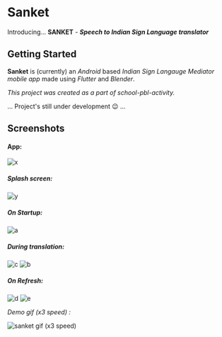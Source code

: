 # Sanket
Introducing... **SANKET** - 
_**Speech to Indian Sign Language translator**_

## Getting Started

**Sanket** is (currently) an _Android_ based _Indian Sign Langauge Mediator mobile app_ made using _Flutter_ and _Blender_.

_This project was created as a part of school-pbl-activity._

... Project's still under development :wink: ...
## Screenshots 

#### App:
![x](https://user-images.githubusercontent.com/69296480/163388178-0cc5afe9-698f-4e37-9025-40f1d2ca8dab.jpg)

##### Splash screen:
![y](https://user-images.githubusercontent.com/69296480/163388210-749c706e-93ff-4fc4-b79d-dfa58bfa52fb.jpg)

##### On Startup:
![a](https://user-images.githubusercontent.com/69296480/163388238-110fccb2-6e38-40d5-91b5-4454bda0c8dc.jpg)

##### During translation:
![c](https://user-images.githubusercontent.com/69296480/163388245-0a2193f1-b39e-4b0d-b783-734590428406.jpg)
![b](https://user-images.githubusercontent.com/69296480/163388290-ec9aa348-cbc2-47a1-a09c-87f195d79be8.jpg)

##### On Refresh:
![d](https://user-images.githubusercontent.com/69296480/163388312-a4ea2952-f601-4668-8714-91abf8b983f2.jpg)
![e](https://user-images.githubusercontent.com/69296480/163388328-4d870390-d89d-4f6a-be17-4a90b5db9aa8.jpg)

_Demo gif (x3 speed) :_

![sanket gif (x3 speed)](https://user-images.githubusercontent.com/69296480/162811291-02ae9c88-8bef-479b-b13d-e5e2e27a92e0.gif)

